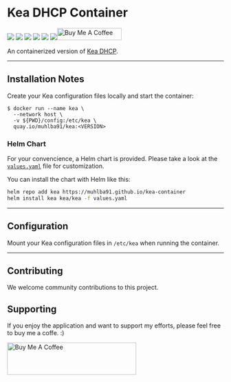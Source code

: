 # Kea DHCP Container

[![](https://img.shields.io/github/license/muhlba91/kea?style=for-the-badge)](LICENSE)
[![](https://img.shields.io/github/workflow/status/muhlba91/kea-container/Container?style=for-the-badge)](https://github.com/muhlba91/kea-container/actions)
[![](https://img.shields.io/github/workflow/status/muhlba91/kea-container/Helm?style=for-the-badge)](https://github.com/muhlba91/kea-container/actions)
[![](https://img.shields.io/github/release-date/muhlba91/kea-container?style=for-the-badge)](https://github.com/muhlba91/kea-container/releases)
[![](https://quay.io/repository/muhlba91/kea/status)](https://quay.io/repository/muhlba91/kea)
[![](https://img.shields.io/endpoint?url=https://artifacthub.io/badge/repository/kea)](https://artifacthub.io/packages/search?repo=kea)<a href="https://www.buymeacoffee.com/muhlba91" target="_blank"><img src="https://cdn.buymeacoffee.com/buttons/default-orange.png" alt="Buy Me A Coffee" height="28" width="150"></a>

An containerized version of [Kea DHCP](https://www.isc.org/kea/).

---

## Installation Notes

Create your Kea configuration files locally and start the container:

```shell
$ docker run --name kea \
  --network host \
  -v ${PWD}/config:/etc/kea \
  quay.io/muhlba91/kea:<VERSION>
```

### Helm Chart

For your convencience, a Helm chart is provided. Please take a look at the [`values.yaml`](charts/kea/values.yaml) file for customization.

You can install the chart with Helm like this:

```bash
helm repo add kea https://muhlba91.github.io/kea-container
helm install kea kea/kea -f values.yaml
```

---

## Configuration

Mount your Kea configuration files in `/etc/kea` when running the container.

---

## Contributing

We welcome community contributions to this project.

## Supporting

If you enjoy the application and want to support my efforts, please feel free to buy me a coffe. :)

<a href="https://www.buymeacoffee.com/muhlba91" target="_blank"><img src="https://cdn.buymeacoffee.com/buttons/default-orange.png" alt="Buy Me A Coffee" height="75" width="300"></a>
